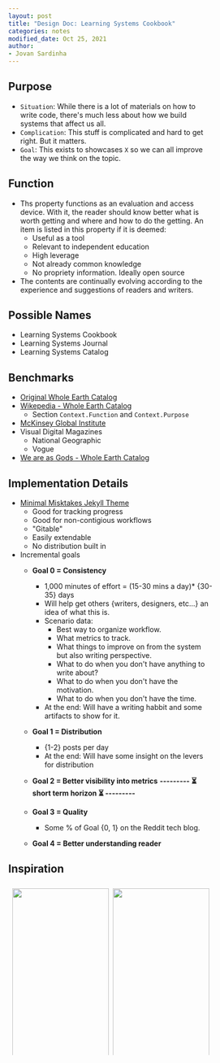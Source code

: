 ```yaml
---
layout: post
title: "Design Doc: Learning Systems Cookbook"
categories: notes
modified_date: Oct 25, 2021
author:
- Jovan Sardinha
---
```


## Purpose

* `Situation`: While there is a lot of materials on how to write code, there's much less about how we build systems that affect us all.
* `Complication`: This stuff is complicated and hard to get right. But it matters.
* `Goal`: This exists to showcases `X` so we can all improve the way we think on the topic.

## Function

* Ths property functions as an evaluation and access device. With it, the reader should know better what is worth getting and where and how to do the getting. An item is listed in this property if it is deemed:
  * Useful as a tool
  * Relevant to independent education
  * High leverage
  * Not already common knowledge
  * No propriety information. Ideally open source
* The contents are continually evolving according to the experience and suggestions of readers and writers.

## Possible Names

* Learning Systems Cookbook
* Learning Systems Journal
* Learning Systems Catalog

## Benchmarks

* [Original Whole Earth Catalog](https://www.youtube.com/watch?v=TQvwARLWv1M)
* [Wikepedia - Whole Earth Catalog](https://en.wikipedia.org/wiki/Whole_Earth_Catalog)
  * Section `Context.Function` and `Context.Purpose`
* [McKinsey Global Institute](https://www.mckinsey.com/mgi/our-research/all-research)
* Visual Digital Magazines
  * National Geographic
  * Vogue
* [We are as Gods - Whole Earth Catalog](https://static1.squarespace.com/static/5cb7622d840b16da4eb63d08/t/6036e92bfed0f117c524d8b8/1614211387851/WholeEarth-presskit+-+022421.pdf)


## Implementation Details

* [Minimal Misktakes Jekyll Theme](https://github.com/mmistakes/minimal-mistakes)
  * Good for tracking progress
  * Good for non-contigious workflows
  * "Gitable"
  * Easily extendable
  * No distribution built in
* Incremental goals
  * **Goal 0 = Consistency**
    * 1,000 minutes of effort = (15-30 mins a day)* {30-35} days
    * Will help get others {writers, designers, etc...} an idea of what this is.
    * Scenario data:
      * Best way to organize workflow.
      * What metrics to track.
      * What things to improve on from the system but also writing perspective.
      * What to do when you don't have anything to write about?
      * What to do when you don't have the motivation.
      * What to do when you don't have the time.
    * At the end: Will have a writing habbit and some artifacts to show for it.
  * **Goal 1 = Distribution**
    * {1-2} posts per day
    * At the end: Will have some insight on the levers for distribution
  * **Goal 2 = Better visibility into metrics**
**--------- ⏳ short term horizon ⏳ ---------**

  * **Goal 3 = Quality**
    * Some % of Goal {0, 1} on the Reddit tech blog.
  * **Goal 4 = Better understanding reader**


## Inspiration

<!-- Photo Grid -->
<div class="row">
  <div class="column">
    <img src="/assets/post_assets/iterate/increment_1.jpg" style="width:100%"><figcaption></figcaption>
    <img src="/assets/post_assets/iterate/increment_2.jpg" style="width:100%"><figcaption></figcaption>
    <img src="/assets/post_assets/iterate/increment_3.jpg" style="width:100%"><figcaption></figcaption>
    <img src="/assets/post_assets/iterate/increment_4.jpg" style="width:100%"><figcaption></figcaption>
    <img src="/assets/post_assets/iterate/increment_5.jpg" style="width:100%"><figcaption></figcaption>
    <img src="/assets/post_assets/iterate/increment_6.jpg" style="width:100%"><figcaption></figcaption>
    <img src="/assets/post_assets/iterate/increment_7.jpg" style="width:100%"><figcaption></figcaption>
    <img src="/assets/post_assets/iterate/increment_8.jpg" style="width:100%"><figcaption></figcaption>
    <img src="/assets/post_assets/iterate/increment_9.jpg" style="width:100%"><figcaption></figcaption>
    <img src="/assets/post_assets/iterate/increment_10.jpg" style="width:100%"><figcaption></figcaption>
    <img src="/assets/post_assets/iterate/p_0.jpg" style="width:100%"><figcaption></figcaption>
    <img src="/assets/post_assets/iterate/p_2.jpg" style="width:100%"><figcaption></figcaption>
  </div>
  <div class="column">
    <img src="/assets/post_assets/iterate/increment_12.jpg" style="width:100%"><figcaption></figcaption>
    <img src="/assets/post_assets/iterate/sp_1.jpg" style="width:100%"><figcaption></figcaption>
    <img src="/assets/post_assets/iterate/sp_2.jpg" style="width:100%"><figcaption></figcaption>
    <img src="/assets/post_assets/iterate/sp_3.jpg" style="width:100%"><figcaption></figcaption>
    <img src="/assets/post_assets/iterate/sp_4.jpg" style="width:100%"><figcaption></figcaption>
    <img src="/assets/post_assets/iterate/sp_5.jpg" style="width:100%"><figcaption></figcaption>
    <img src="/assets/post_assets/iterate/sp_6.jpg" style="width:100%"><figcaption></figcaption>
    <img src="/assets/post_assets/iterate/sp_7.jpg" style="width:100%"><figcaption></figcaption>
    <img src="/assets/post_assets/iterate/p_1.jpg" style="width:100%"><figcaption></figcaption>
    <img src="/assets/post_assets/iterate/p_3.jpg" style="width:100%"><figcaption></figcaption>
  </div>
</div>

<script>
// Get the elements with class="column"
var elements = document.getElementsByClassName("column");

// Full-width images

// Four images side by side
function four() {
  for (i = 0; i < elements.length; i++) {
    elements[i].style.msFlex = "25%";  // IE10
    elements[i].style.flex = "25%";
  }
}

// Add active class to the current button (highlight it)
var header = document.getElementById("myHeader");
var btns = header.getElementsByClassName("btn");
for (var i = 0; i < btns.length; i++) {
  btns[i].addEventListener("click", function() {
    var current = document.getElementsByClassName("active");
    current[0].className = current[0].className.replace(" active", "");
    this.className += " active";
  });
}
</script>

<style>
* {
  box-sizing: border-box;
}

body {
  margin: 0;
}

.header {
  text-align: center;
  padding: 32px;
}

.row {
  display: -ms-flexbox; /*IE 10*/
  display: flex;
  -ms-flex-wrap: wrap; /*IE 10*/
  flex-wrap: wrap;
  padding: 0 4px;
}

/*Create two equal columns that sits next to each other*/
.column {
  -ms-flex: 50%; /*IE 10*/
  flex: 50%;
  padding: 0 4px;
}

.column img {
  margin-top: 8px;
  vertical-align: middle;
}
</style>

